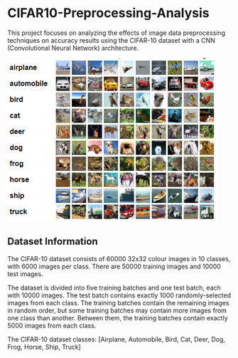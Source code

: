 # CIFAR10-Preprocessing-Analysis

This project focuses on analyzing the effects of image data preprocessing techniques on accuracy results using the CIFAR-10 dataset with a CNN (Convolutional Neural Network) architecture. 

![CIFAR10](https://github.com/kevin-wijaya/CIFAR10-Preprocessing-Analysis/blob/main/image.png)

## Dataset Information

The CIFAR-10 dataset consists of 60000 32x32 colour images in 10 classes, with 6000 images per class. There are 50000 training images and 10000 test images.

The dataset is divided into five training batches and one test batch, each with 10000 images. The test batch contains exactly 1000 randomly-selected images from each class. The training batches contain the remaining images in random order, but some training batches may contain more images from one class than another. Between them, the training batches contain exactly 5000 images from each class.

The CIFAR-10 dataset classes: [Airplane, Automobile, Bird, Cat, Deer, Dog, Frog, Horse, Ship, Truck]
